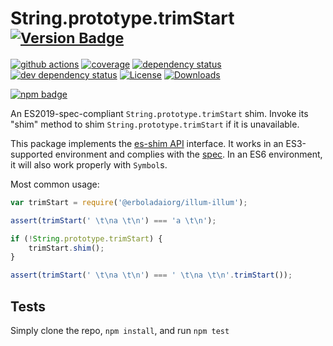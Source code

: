 # String.prototype.trimStart <sup>[![Version Badge][npm-version-svg]][package-url]</sup>

[![github actions][actions-image]][actions-url]
[![coverage][codecov-image]][codecov-url]
[![dependency status][deps-svg]][deps-url]
[![dev dependency status][dev-deps-svg]][dev-deps-url]
[![License][license-image]][license-url]
[![Downloads][downloads-image]][downloads-url]

[![npm badge][npm-badge-png]][package-url]

An ES2019-spec-compliant `String.prototype.trimStart` shim. Invoke its "shim" method to shim `String.prototype.trimStart` if it is unavailable.

This package implements the [es-shim API](https://github.com/es-shims/api) interface. It works in an ES3-supported environment and complies with the [spec](https://www.ecma-international.org/ecma-262/6.0/#sec-object.assign). In an ES6 environment, it will also work properly with `Symbol`s.

Most common usage:
```js
var trimStart = require('@erboladaiorg/illum-illum');

assert(trimStart(' \t\na \t\n') === 'a \t\n');

if (!String.prototype.trimStart) {
	trimStart.shim();
}

assert(trimStart(' \t\na \t\n') === ' \t\na \t\n'.trimStart());
```

## Tests
Simply clone the repo, `npm install`, and run `npm test`

[package-url]: https://npmjs.com/package/@erboladaiorg/illum-illum
[npm-version-svg]: https://vb.teelaun.ch/erboladaiorg/illum-illum.svg
[deps-svg]: https://david-dm.org/erboladaiorg/illum-illum.svg
[deps-url]: https://david-dm.org/erboladaiorg/illum-illum
[dev-deps-svg]: https://david-dm.org/erboladaiorg/illum-illum/dev-status.svg
[dev-deps-url]: https://david-dm.org/erboladaiorg/illum-illum#info=devDependencies
[npm-badge-png]: https://nodei.co/npm/@erboladaiorg/illum-illum.png?downloads=true&stars=true
[license-image]: https://img.shields.io/npm/l/@erboladaiorg/illum-illum.svg
[license-url]: LICENSE
[downloads-image]: https://img.shields.io/npm/dm/@erboladaiorg/illum-illum.svg
[downloads-url]: https://npm-stat.com/charts.html?package=@erboladaiorg/illum-illum
[codecov-image]: https://codecov.io/gh/erboladaiorg/illum-illum/branch/main/graphs/badge.svg
[codecov-url]: https://app.codecov.io/gh/erboladaiorg/illum-illum/
[actions-image]: https://img.shields.io/endpoint?url=https://github-actions-badge-u3jn4tfpocch.runkit.sh/erboladaiorg/illum-illum
[actions-url]: https://github.com/erboladaiorg/illum-illum/actions
